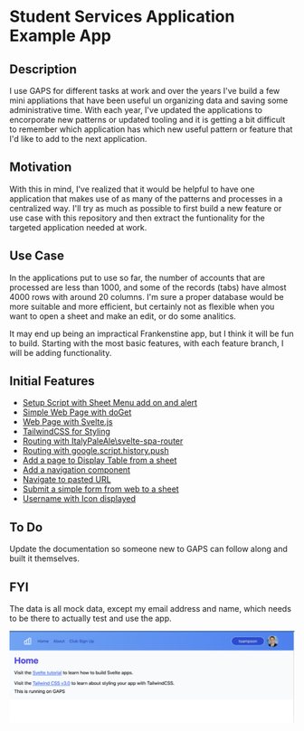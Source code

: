 # Student Services Application Example App

## Description

I use GAPS for different tasks at work and over the years I've build a few mini appliations that have been useful un organizing data and saving some administrative time. With each year, I've updated the applications to encorporate new patterns or updated tooling and it is getting a bit difficult to remember which application has which new useful pattern or feature that I'd like to add to the next application.

## Motivation

With this in mind, I've realized that it would be helpful to have one application that makes use of as many of the patterns and processes in a centralized way. I'll try as much as possible to first build a new feature or use case with this repository and then extract the funtionality for the targeted application needed at work.

## Use Case

In the applications put to use so far, the number of accounts that are processed are less than 1000, and some of the records (tabs) have almost 4000 rows with around 20 columns. I'm sure a proper database would be more suitable and more efficient, but certainly not as flexible when you want to open a sheet and make an edit, or do some analitics.

It may end up being an impractical Frankenstine app, but I think it will be fun to build. Starting with the most basic features, with each feature branch, I will be adding functionality.

## Initial Features

- [Setup Script with Sheet Menu add on and alert](https://github.com/timsampson/samsis/tree/gaps-setup/server)
- [Simple Web Page with doGet](https://github.com/timsampson/samsis/tree/simple-webpage)
- [Web Page with Svelte.js](https://github.com/timsampson/samsis/tree/deploy-svelte)
- [TailwindCSS for Styling](https://github.com/timsampson/samsis/tree/add-tailwind)
- [Routing with ItalyPaleAle\svelte-spa-router](https://github.com/timsampson/samsis/tree/links-pages)
- [Routing with google.script.history.push](https://github.com/timsampson/samsis/tree/url-routing)
- [Add a page to Display Table from a sheet](https://github.com/timsampson/samsis/tree/club-signup)
- [Add a navigation component](https://github.com/timsampson/samsis/tree/nav-component)
- [Navigate to pasted URL](https://github.com/timsampson/samsis/tree/router-paste-url)
- [Submit a simple form from web to a sheet](https://github.com/timsampson/samsis/tree/submit-basic-form)
- [Username with Icon displayed](https://github.com/timsampson/samsis/tree/user-icon)

## To Do

Update the documentation so someone new to GAPS can follow along and built it themselves.

## FYI

The data is all mock data, except my email address and name, which needs to be there to actually test and use the app.

![Home Page View](https://raw.githubusercontent.com/timsampson/samsis/main/docs/home_page_initial.png)
